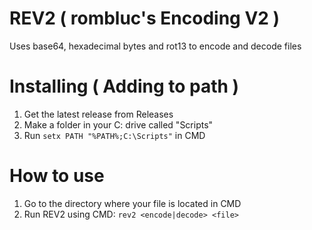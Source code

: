 # REV2 ( rombluc's Encoding V2 )
Uses base64, hexadecimal bytes and rot13 to encode and decode files

# Installing ( Adding to path )
1. Get the latest release from Releases
2. Make a folder in your C: drive called "Scripts"
3. Run `setx PATH "%PATH%;C:\Scripts"` in CMD

# How to use
1. Go to the directory where your file is located in CMD
2. Run REV2 using CMD: `rev2 <encode|decode> <file>`
